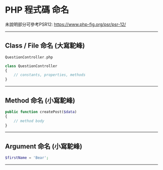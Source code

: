 # PHP 程式碼 命名

未說明部分可參考PSR12: https://www.php-fig.org/psr/psr-12/

--- 
## Class / File 命名 (大寫駝峰)

```php
QuestionController.php

class QuestionController
{
    // constants, properties, methods
}
```

---
## Method 命名 (小寫駝峰)

```php
public function createPost($data)
{
    // method body
}
```

--- 
## Argument 命名 (小寫駝峰)

```php
$firstName = 'Bear';
```

---
